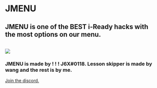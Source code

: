 # JMENU
<p align="center">
<h2>JMENU is one of the BEST i-Ready hacks with the most options on our menu.</h2>
  <br>
<img style="text-align:center;" src="https://cdn.glitch.me/3ffb250d-17ed-4059-96f6-b63105c97664/logo.png"></img>
<h3>JMENU is made by ! ! ! J6X#0118. Lesson skipper is made by wang and the rest is by me.</h3>
<a href="https://discord.gg/UppuATnYrG">Join the discord.</a>
